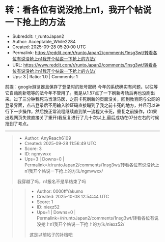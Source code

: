 # 转：看各位有说没抢上n1，我开个帖说一下抢上的方法

- Subreddit: r_runtoJapan2
- Author: Acceptable_While2284
- Created: 2025-09-28 05:20:00 UTC
- Permalink: https://reddit.com/r/runtoJapan2/comments/1nsg3wt/转看各位有说没抢上n1我开个帖说一下抢上的方法/
- URL: https://www.reddit.com/r/runtoJapan2/comments/1nsg3wt/转看各位有说没抢上n1我开个帖说一下抢上的方法/
- Ups: 3 | Ratio: 1.0 | Comments: 1


前提：google游览器且保存了登录时的账号密码
今年的系统确实有问题，以往等它自动刷新嗯等的法今年不管用了。我是从1.57点了一下刷新考场后再也没刷出来。过了三分钟我死马当活马医，之前卡死刷新的页面没关，回到教育网与公网的登录界面，点击登录后不用输入验证码直接蹦到了我之前卡死的地方，并且可以进行下一步操作，然后按正常流程继续直到某一流程又卡死，重复之前操作，(如果出现网页失效直接关了重开)我反复进行了几十次以上,最后成功在07分左右的时候抢到了考点。


---

> - Author: AnyReach6109
> - Created: 2025-09-28 11:56:49 UTC
> - Score: 3
> - ID: ngmvwxx
> - Ups=3 | Downs=0 | Permalink=/r/runtoJapan2/comments/1nsg3wt/转看各位有说没抢上n1我开个帖说一下抢上的方法/ngmvwxx/
>
> 我穿越了吗，n1报名不是早结束了吗

>> - Author: 0000ffYakumo
>> - Created: 2025-10-08 12:54:44 UTC
>> - Score: 1
>> - ID: niexz52
>> - Ups=1 | Downs=0 | Permalink=/r/runtoJapan2/comments/1nsg3wt/转看各位有说没抢上n1我开个帖说一下抢上的方法/niexz52/
>>
>> 这是以前帖子的补档吧
